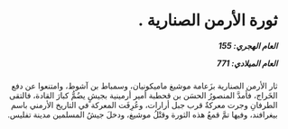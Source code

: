 <h1 dir="rtl">ثورة الأرمن الصنارية .</h1>

<h5 dir="rtl">العام الهجري:  155

العام الميلادي: 771

</h5>

<p dir="rtl">ثار الأرمن الصنارية بزَعامة موشيغ ماميكونيان، وسمباط بن آشوط، وامتنعوا عن دفع الخَراج، فأمدَّ المنصورُ الحسَن بن قحطبة أمير أرمينية بجيشٍ يضُمُّ كبارَ القادة، فالتقى الطرفانِ وجرت معركةٌ قرب جبل أرارات، وعُرِفَت المعركة في التاريخ الأرمني باسم بيغرافند، وفيها تمَّ قمعُ هذه الثورة وقتْلُ موشيغ، ودخلَ جيشُ المسلمين مدينة تفليس.</p></br>
